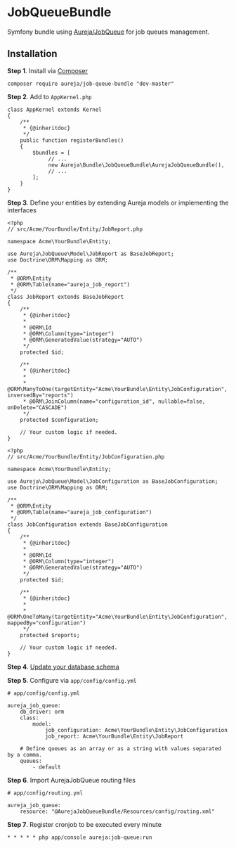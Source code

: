 # JobQueueBundle

Symfony bundle using [Aureja/JobQueue](https://github.com/Aureja/JobQueue) for job queues management.

## Installation

**Step 1**. Install via [Composer](https://getcomposer.org/)

```
composer require aureja/job-queue-bundle "dev-master"
```

**Step 2**. Add to `AppKernel.php`

```
class AppKernel extends Kernel
{
    /**
     * {@inheritdoc}
     */
    public function registerBundles()
    {
        $bundles = [
             // ...
             new Aureja\Bundle\JobQueueBundle\AurejaJobQueueBundle(),
             // ...
        ];
    }
}
```

**Step 3**. Define your entities by extending Aureja models or implementing the interfaces

```
<?php
// src/Acme/YourBundle/Entity/JobReport.php

namespace Acme\YourBundle\Entity;

use Aureja\JobQueue\Model\JobReport as BaseJobReport;
use Doctrine\ORM\Mapping as ORM;

/**
 * @ORM\Entity
 * @ORM\Table(name="aureja_job_report")
 */
class JobReport extends BaseJobReport
{
    /**
     * {@inheritdoc}
     *
     * @ORM\Id
     * @ORM\Column(type="integer")
     * @ORM\GeneratedValue(strategy="AUTO")
     */
    protected $id;

    /**
     * {@inheritdoc}
     *
     * @ORM\ManyToOne(targetEntity="Acme\YourBundle\Entity\JobConfiguration", inversedBy="reports")
     * @ORM\JoinColumn(name="configuration_id", nullable=false, onDelete="CASCADE")
     */
    protected $configuration;
    
    // Your custom logic if needed.
}

```

```
<?php
// src/Acme/YourBundle/Entity/JobConfiguration.php

namespace Acme\YourBundle\Entity;

use Aureja\JobQueue\Model\JobConfiguration as BaseJobConfiguration;
use Doctrine\ORM\Mapping as ORM;

/**
 * @ORM\Entity
 * @ORM\Table(name="aureja_job_configuration")
 */
class JobConfiguration extends BaseJobConfiguration
{
    /**
     * {@inheritdoc}
     *
     * @ORM\Id
     * @ORM\Column(type="integer")
     * @ORM\GeneratedValue(strategy="AUTO")
     */
    protected $id;

    /**
     * {@inheritdoc}
     *
     * @ORM\OneToMany(targetEntity="Acme\YourBundle\Entity\JobConfiguration", mappedBy="configuration")
     */
    protected $reports;
    
    // Your custom logic if needed.
}

```
**Step 4**. [Update your database schema](http://symfony.com/doc/current/book/doctrine.html#creating-the-database-tables-schema)

**Step 5**. Configure via `app/config/config.yml`

```
# app/config/config.yml

aureja_job_queue:
    db_driver: orm
    class:
        model:
            job_configuration: Acme\YourBundle\Entity\JobConfiguration
            job_report: Acme\YourBundle\Entity\JobReport
            
    # Define queues as an array or as a string with values separated by a comma.
    queues:
        - default
```

**Step 6**. Import AurejaJobQueue routing files

```
# app/config/routing.yml

aureja_job_queue:
    resource: "@AurejaJobQueueBundle/Resources/config/routing.xml"
```

**Step 7**. Register cronjob to be executed every minute

```
* * * * * php app/console aureja:job-queue:run
```
